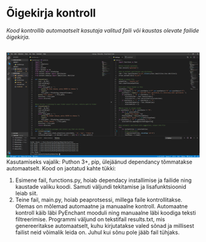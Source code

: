 # Õigekirja kontroll

###### Kood kontrollib automaatselt kasutaja valitud faili või kaustas olevate failide õigekirja.
![Kood](images/code.png)
Kasutamiseks vajalik: Puthon 3+, pip, ülejäänud dependancy tõmmatakse automaatselt.
Kood on jaotatud kahte tükki:
1. Esimene fail, functions.py, hoiab dependacy installimise ja failide ning kaustade valiku koodi. Samuti väljundi tekitamise ja lisafunktsioonid leiab siit.
2. Teine fail, main.py, hoiab peaprotsessi, millega faile kontrollitakse. Olemas on mõlemad automaatne ja manuaalne kontroll. Automaatne kontroll käib läbi PyEnchant mooduli ning manuaalne läbi koodiga teksti filtreerimise.
Programmi väljund on tekstifail results.txt, mis genereeritakse automaatselt, kuhu kirjutatakse valed sõnad ja millisest failist neid võimalik leida on. Juhul kui sõnu pole jääb fail tühjaks.

